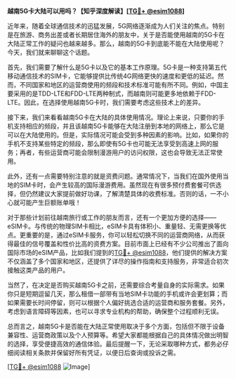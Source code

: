 **越南5G卡大陆可以用吗？【知乎深度解读】[[TG💪+ @esim1088](https://t.me/s/esim1088)]**

近年来，随着全球通信技术的迅猛发展，5G网络逐渐成为人们关注的焦点。特别是在旅游、商务出差或者长期居住海外的朋友中，关于是否能使用越南的5G卡在大陆正常工作的疑问也越来越多。那么，越南的5G卡到底能不能在大陆使用呢？今天，我们就来聊聊这个话题。

首先，我们需要了解什么是5G卡以及它的基本工作原理。5G卡是一种支持第五代移动通信技术的SIM卡，它能够提供比传统4G网络更快的速度和更低的延迟。然而，不同国家和地区的运营商使用的频段和技术标准可能有所不同。例如，中国主要采用的是TDD-LTE和FDD-LTE两种制式，而越南则可能更多地依赖于FDD-LTE。因此，在选择使用越南5G卡时，我们需要考虑这些技术上的差异。

接下来，我们来看看越南5G卡在大陆的具体使用情况。理论上来说，只要你的手机支持相应的频段，并且该越南5G卡能够在大陆注册到本地的网络上，那么它是可以在大陆使用的。但是，实际情况可能会受到多种因素的影响。比如，如果你的手机不支持某些特定的频段，那么即使有5G卡也可能无法享受到高速上网的服务；再者，有些运营商可能会限制漫游用户的访问权限，这也会导致无法正常使用。

此外，还有一点需要特别注意的就是资费问题。通常情况下，当我们在国外使用当地的SIM卡时，会产生较高的国际漫游费用。虽然现在有很多预付费套餐可供选择，但仍然建议大家提前做好功课，了解清楚具体的收费标准。否则的话，一不小心就可能产生巨额账单哦！

对于那些计划前往越南旅行或工作的朋友而言，还有一个更加方便的选择——eSIM卡。与传统的物理SIM卡相比，eSIM卡具有体积小、重量轻、无需更换等优点。更重要的是，通过eSIM卡服务，你可以轻松切换不同的运营商网络，从而获得最佳的信号覆盖和性价比高的资费方案。目前市面上已经有不少公司推出了面向国际市场的eSIM产品，比如我们提到的[TG💪+ @esim1088](https://t.me/s/esim1088)，他们提供的解决方案不仅涵盖了多个国家和地区，还提供了详尽的操作指南和支持服务，非常适合初次接触这类产品的用户。

当然了，在决定是否购买越南5G卡之前，还需要综合考量自身的实际需求。如果你只是短期逗留几天，那么租借一部带有当地SIM卡功能的手机或许会更划算；而如果需要长时间停留，则可以根据个人偏好挑选合适的运营商和服务套餐。另外，考虑到语言障碍等因素，也可以寻求专业机构的帮助，确保整个过程顺利无误。

总而言之，越南5G卡是否能在大陆正常使用取决于多个方面，包括但不限于设备兼容性、运营商政策以及个人预算等。希望大家都能根据自己的具体情况做出明智的选择，享受便捷高效的通信体验。最后提醒一下，无论采取哪种方式，都务必仔细阅读相关条款并保留好所有凭证，以便日后查询或投诉之需。

[[TG💪+ @esim1088](https://t.me/s/esim1088) ![Image](https://i.postimg.cc/4NQfJmqS/Snipaste-2025-05-13-00-14-12.png)]